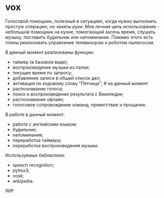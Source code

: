 # vox
Голосовой помощник, полезный в ситуациях, когда нужно выполнить простую операцию, но заняты руки.
Моя личная цель использования - небольшой помощник на кухне, помогающий засечь время, слушать музыку, поставить будильник или напоминание.
Помимо этого есть планы реализовать управление телевизором и роботом пылесосом.

В данный момент реализованы функции:
- таймер (в базовом виде);
- воспроизведение музыки из папки;
- текущее время по запросу;
- добавление записи в общий список дел;
- активация по кодовому слову "Пятница"; # на данный момент
- распознавание голоса;
- поиск и воспроизведение результата с Википедии;
- распознавание офлайн;
- голосовое сопровождение команд, приветствие и прощание.

В работе в данный момент:
- работа с английским языком;
- будильник;
- напоминания;
- переработка таймера;
- переработка воспроизведения музыки.

Используемые библиотеки:
- speech recognition;
- pyttsx3;
- vosk;
- wikipedia.

WIP

